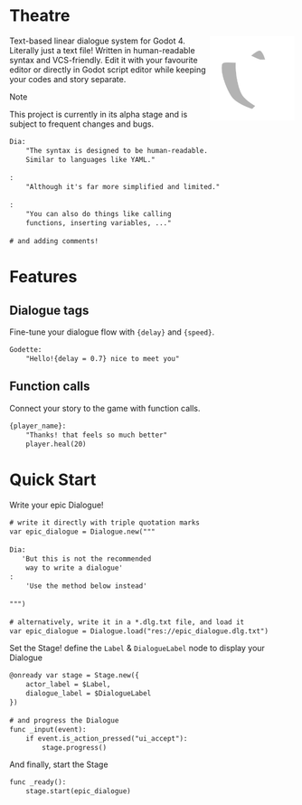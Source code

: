 # Theatre

<img src="addons/Theatre/assets/icons/Theatre.svg" alt="Theatre Logo" height="150" align="right">

Text-based linear dialogue system for Godot 4. Literally just a text file! Written in human-readable syntax and VCS-friendly. Edit it with your favourite editor or directly in Godot script editor while keeping your codes and story separate.

> [!NOTE]
> This project is currently in its alpha stage and is subject to frequent changes and bugs.
```
Dia:
    "The syntax is designed to be human-readable.
    Similar to languages like YAML."

:
    "Although it's far more simplified and limited."

:
    "You can also do things like calling
    functions, inserting variables, ..."

# and adding comments!
```

# Features

## Dialogue tags

Fine-tune your dialogue flow with `{delay}` and `{speed}`.
```
Godette:
    "Hello!{delay = 0.7} nice to meet you"
```

## Function calls

Connect your story to the game with function calls.
```
{player_name}:
    "Thanks! that feels so much better"
    player.heal(20)
```

# Quick Start

Write your epic Dialogue!
```gdscript
# write it directly with triple quotation marks
var epic_dialogue = Dialogue.new("""

Dia:
   'But this is not the recommended
    way to write a dialogue'
:
    'Use the method below instead'

""")

# alternatively, write it in a *.dlg.txt file, and load it
var epic_dialogue = Dialogue.load("res://epic_dialogue.dlg.txt")
```

Set the Stage! define the `Label` & `DialogueLabel` node to display your Dialogue
```gdscript
@onready var stage = Stage.new({
    actor_label = $Label,
    dialogue_label = $DialogueLabel
})

# and progress the Dialogue
func _input(event):
    if event.is_action_pressed("ui_accept"):
        stage.progress()
```

And finally, start the Stage
```gdscript
func _ready():
    stage.start(epic_dialogue)
```
